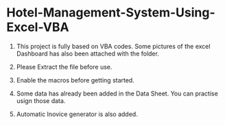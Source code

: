# Hotel-Management-System-Using-Excel-VBA

1. This project is fully based on VBA codes. Some pictures of the excel Dashboard has also been attached with the folder. 

2. Please Extract the file before use.

3. Enable the macros before getting started.

4. Some data has already been added in the Data Sheet. You can practise usign those data. 

5. Automatic Inovice generator is also added.  

